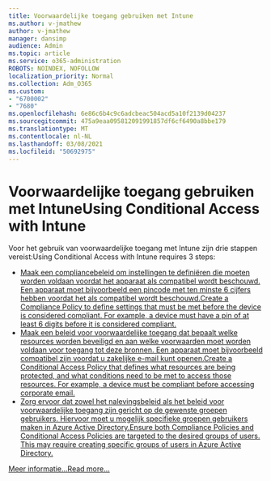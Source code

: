 ```yaml
---
title: Voorwaardelijke toegang gebruiken met Intune
ms.author: v-jmathew
author: v-jmathew
manager: dansimp
audience: Admin
ms.topic: article
ms.service: o365-administration
ROBOTS: NOINDEX, NOFOLLOW
localization_priority: Normal
ms.collection: Adm_O365
ms.custom:
- "6700002"
- "7680"
ms.openlocfilehash: 6e86c6b4c9c6adcbeac504acd5a10f2139d04237
ms.sourcegitcommit: 475a9eaa095812091991857df6cf6490a8bbe179
ms.translationtype: MT
ms.contentlocale: nl-NL
ms.lasthandoff: 03/08/2021
ms.locfileid: "50692975"
---
```

# <a name="using-conditional-access-with-intune"></a><span data-ttu-id="7fd2c-102">Voorwaardelijke toegang gebruiken met Intune</span><span class="sxs-lookup"><span data-stu-id="7fd2c-102">Using Conditional Access with Intune</span></span>

<span data-ttu-id="7fd2c-103">Voor het gebruik van voorwaardelijke toegang met Intune zijn drie stappen vereist:</span><span class="sxs-lookup"><span data-stu-id="7fd2c-103">Using Conditional Access with Intune requires 3 steps:</span></span>

- [<span data-ttu-id="7fd2c-104">Maak een compliancebeleid om instellingen te definiëren die moeten worden voldaan voordat het apparaat als compatibel wordt beschouwd. Een apparaat moet bijvoorbeeld een pincode met ten minste 6 cijfers hebben voordat het als compatibel wordt beschouwd.</span><span class="sxs-lookup"><span data-stu-id="7fd2c-104">Create a Compliance Policy to define settings that must be met before the device is considered compliant. For example, a device must have a pin of at least 6 digits before it is considered compliant.</span></span>](https://docs.microsoft.com/mem/intune/protect/create-compliance-policy)
- [<span data-ttu-id="7fd2c-105">Maak een beleid voor voorwaardelijke toegang dat bepaalt welke resources worden beveiligd en aan welke voorwaarden moet worden voldaan voor toegang tot deze bronnen. Een apparaat moet bijvoorbeeld compatibel zijn voordat u zakelijke e-mail kunt openen.</span><span class="sxs-lookup"><span data-stu-id="7fd2c-105">Create a Conditional Access Policy that defines what resources are being protected, and what conditions need to be met to access those resources. For example, a device must be compliant before accessing corporate email.</span></span>](https://docs.microsoft.com/mem/intune/protect/tutorial-protect-email-on-unmanaged-devices#create-conditional-access-policies)
- [<span data-ttu-id="7fd2c-106">Zorg ervoor dat zowel het nalevingsbeleid als het beleid voor voorwaardelijke toegang zijn gericht op de gewenste groepen gebruikers. Hiervoor moet u mogelijk specifieke groepen gebruikers maken in Azure Active Directory.</span><span class="sxs-lookup"><span data-stu-id="7fd2c-106">Ensure both Compliance Policies and Conditional Access Policies are targeted to the desired groups of users. This may require creating specific groups of users in Azure Active Directory.</span></span>](https://docs.microsoft.com/troubleshoot/mem/intune/troubleshoot-conditional-access)

[<span data-ttu-id="7fd2c-107">Meer informatie...</span><span class="sxs-lookup"><span data-stu-id="7fd2c-107">Read more...</span></span>](https://docs.microsoft.com/mem/intune/protect/device-compliance-get-started)
